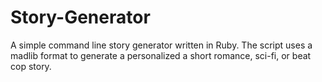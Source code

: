 # Story-Generator

A simple command line story generator written in Ruby. The script uses a madlib format to generate a personalized a short romance, sci-fi, or beat cop story.
